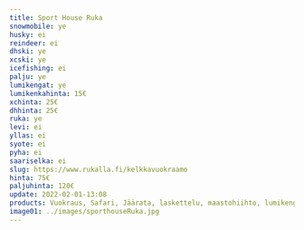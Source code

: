 ```yaml
---
title: Sport House Ruka
snowmobile: ye
husky: ei
reindeer: ei
dhski: ye
xcski: ye
icefishing: ei
palju: ye
lumikengat: ye
lumikenkahinta: 15€
xchinta: 25€
dhhinta: 25€
ruka: ye
levi: ei
yllas: ei
syote: ei
pyha: ei
saariselka: ei
slug: https://www.rukalla.fi/kelkkavuokraamo
hinta: 75€
paljuhinta: 120€
update: 2022-02-01-13:08
products: Vuokraus, Safari, Jäärata, laskettelu, maastohiihto, lumikengät, ahkiot, lapsenkantorinkka, palju, Rossignol test center, pyöravuokraamo
image01: ../images/sporthouseRuka.jpg
---
```

